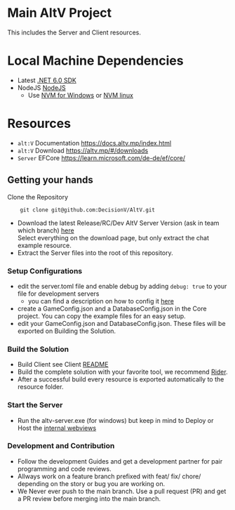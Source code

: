 # Main AltV Project
This includes the Server and Client resources.

# Local Machine Dependencies

- Latest [.NET 6.0 SDK](https://dotnet.microsoft.com/download/dotnet/6.0)
- NodeJS [NodeJS](https://nodejs.org/en)
  - Use [NVM for Windows](https://github.com/coreybutler/nvm-windows) or [NVM linux](https://github.com/nvm-sh/nvm)

# Resources

- `alt:V` Documentation <https://docs.altv.mp/index.html>
- `alt:V` Download <https://altv.mp/#/downloads>
- `Server` EFCore <https://learn.microsoft.com/de-de/ef/core/>

## Getting your hands

Clone the Repository
````
    git clone git@github.com:DecisionV/AltV.git
````
- Download the latest Release/RC/Dev AltV Server Version (ask in team which branch) [here](https://altv.mp/#/downloads)  
Select everything on the download page, but only extract the chat example resource.  
- Extract the Server files into the root of this repository.

### Setup Configurations
- edit the server.toml file and enable debug by adding ````debug: true```` to your file for development servers
  - you can find a description on how to config it [here](https://docs.altv.mp/articles/configs/server.html)
- create a GameConfig.json and a DatabaseConfig.json in the Core project. You can copy the example files for an easy setup.
- edit your GameConfig.json and DatabaseConfig.json. These files will be exported on Building the Solution.

### Build the Solution
- Build Client see Client [README](js-client/README.md)
- Build the complete solution with your favorite tool, we recommend [Rider](https://www.jetbrains.com/de-de/rider/).
- After a successful build every resource is exported automatically to the resource folder.

### Start the Server
- Run the altv-server.exe (for windows) but keep in mind to Deploy or Host the [internal webviews](https://github.com/DecisionV/InternalUI)

### Development and Contribution
- Follow the development Guides and get a development partner for pair programming and code reviews.
- Allways work on a feature branch prefixed with feat/ fix/ chore/ depending on the story or bug you are working on.
- We Never ever push to the main branch. Use a pull request (PR) and get a PR review before merging into the main branch.
